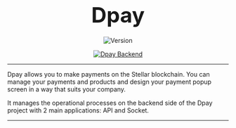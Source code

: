 <h1 align="center" style="font-size:48px; font-weight:bold; margin: 20px 0;">Dpay</h1>

<p align="center">
  <img src="https://img.shields.io/badge/Version-1.0.0-gray?style=for-the-badge" alt="Version" />
</p>

<p align="center">
  <a href="https://github.com/JrLostar/PawnLabs.Dpay">
    <img src="https://img.shields.io/badge/Dpay Backend-yellow?style=for-the-badge" alt="Dpay Backend" />
  </a>
</p>


---

Dpay allows you to make payments on the Stellar blockchain. 
You can manage your payments and products and design your payment popup screen in a way that suits your company.

It manages the operational processes on the backend side of the Dpay project with 2 main applications: API and Socket.

---

